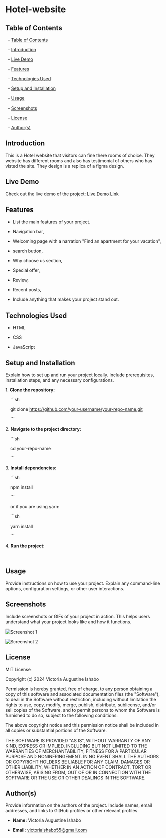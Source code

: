 # Hotel-website


## Table of Contents

  - [Table of Contents](#table-of-contents)

  - [Introduction](#introduction)

  - [Live Demo](#live-demo)

  - [Features](#features)

  - [Technologies Used](#technologies-used)

  - [Setup and Installation](#setup-and-installation)

  - [Usage](#usage)

  - [Screenshots](#screenshots)

  - [License](#license)

  - [Author(s)](#authors)

## Introduction

This is a Hotel website that visitors can fine there rooms of choice. They website has different rooms and also has testimonial of others who has visted the site. They design is a replica of a figma design.


## Live Demo

Check out the live demo of the project: [Live Demo Link](https://example.com)


## Features

- List the main features of your project.

- Navigation bar,
- Welcoming page with a narration "Find an apartment for your vacation",
- search button,
- Why choose us section,
- Special offer,
- Review,
- Recent posts,

- Include anything that makes your project stand out.

## Technologies Used

- HTML

- CSS

- JavaScript



## Setup and Installation

Explain how to set up and run your project locally. Include prerequisites, installation steps, and any necessary configurations.

1\. **Clone the repository:**

    ```sh

    git clone https://github.com/your-username/your-repo-name.git

    ```

2\. **Navigate to the project directory:**

    ```sh

    cd your-repo-name

    ```

3\. **Install dependencies:**

    ```sh

    npm install

    ```

    or if you are using yarn:

    ```sh

    yarn install

    ```

4\. **Run the project:**

 

## Usage

Provide instructions on how to use your project. Explain any command-line options, configuration settings, or other user interactions.

## Screenshots

Include screenshots or GIFs of your project in action. This helps users understand what your project looks like and how it functions.

![Screenshot 1](path/to/screenshot1.png)

![Screenshot 2](path/to/screenshot2.png)


## License

MIT License

Copyright (c) 2024 Victoria Augustine Ishabo 

Permission is hereby granted, free of charge, to any person obtaining a copy
of this software and associated documentation files (the "Software"), to deal
in the Software without restriction, including without limitation the rights
to use, copy, modify, merge, publish, distribute, sublicense, and/or sell
copies of the Software, and to permit persons to whom the Software is
furnished to do so, subject to the following conditions:

The above copyright notice and this permission notice shall be included in all
copies or substantial portions of the Software.

THE SOFTWARE IS PROVIDED "AS IS", WITHOUT WARRANTY OF ANY KIND, EXPRESS OR
IMPLIED, INCLUDING BUT NOT LIMITED TO THE WARRANTIES OF MERCHANTABILITY,
FITNESS FOR A PARTICULAR PURPOSE AND NONINFRINGEMENT. IN NO EVENT SHALL THE
AUTHORS OR COPYRIGHT HOLDERS BE LIABLE FOR ANY CLAIM, DAMAGES OR OTHER
LIABILITY, WHETHER IN AN ACTION OF CONTRACT, TORT OR OTHERWISE, ARISING FROM,
OUT OF OR IN CONNECTION WITH THE SOFTWARE OR THE USE OR OTHER DEALINGS IN THE
SOFTWARE.


## Author(s)

Provide information on the authors of the project. Include names, email addresses, and links to GitHub profiles or other relevant profiles.

- **Name:** Victoria Augustine Ishabo

- **Email:** victoriaishabo55@gmail.com


